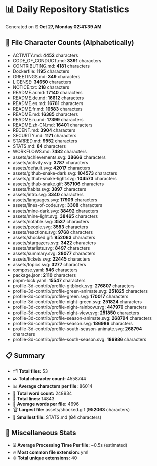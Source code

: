 # 📊 Daily Repository Statistics
Generated on ⏰ **Oct 27, Monday 02:41:39 AM**

## 📂 File Character Counts (Alphabetically)
- ACTIVITY.md: **4452** characters
- CODE_OF_CONDUCT.md: **3391** characters
- CONTRIBUTING.md: **4181** characters
- Dockerfile: **1195** characters
- GREETINGS.md: **349** characters
- LICENSE: **34650** characters
- NOTICE.txt: **218** characters
- README.ar.md: **17140** characters
- README.de.md: **16612** characters
- README.es.md: **16761** characters
- README.fr.md: **16583** characters
- README.md: **16385** characters
- README.ru.md: **17399** characters
- README.zh-CN.md: **16401** characters
- RECENT.md: **3904** characters
- SECURITY.md: **1171** characters
- STARRED.md: **9552** characters
- STATS.md: **84** characters
- WORKFLOWS.md: **7482** characters
- assets/achievements.svg: **38666** characters
- assets/activity.svg: **3787** characters
- assets/default.svg: **42017** characters
- assets/github-snake-dark.svg: **104573** characters
- assets/github-snake-light.svg: **104573** characters
- assets/github-snake.gif: **357106** characters
- assets/habits.svg: **3897** characters
- assets/intro.svg: **3340** characters
- assets/languages.svg: **17909** characters
- assets/lines-of-code.svg: **3308** characters
- assets/mine-dark.svg: **38492** characters
- assets/mine-light.svg: **38465** characters
- assets/notable.svg: **3537** characters
- assets/people.svg: **3553** characters
- assets/reactions.svg: **9768** characters
- assets/shocked.gif: **952063** characters
- assets/stargazers.svg: **3422** characters
- assets/starlists.svg: **8497** characters
- assets/summary.svg: **28077** characters
- assets/tickets.svg: **22445** characters
- assets/topics.svg: **3277** characters
- compose.yaml: **546** characters
- package.json: **2110** characters
- pnpm-lock.yaml: **15547** characters
- profile-3d-contrib/profile-gitblock.svg: **276807** characters
- profile-3d-contrib/profile-green-animate.svg: **251825** characters
- profile-3d-contrib/profile-green.svg: **170017** characters
- profile-3d-contrib/profile-night-green.svg: **251824** characters
- profile-3d-contrib/profile-night-rainbow.svg: **447976** characters
- profile-3d-contrib/profile-night-view.svg: **251850** characters
- profile-3d-contrib/profile-season-animate.svg: **268794** characters
- profile-3d-contrib/profile-season.svg: **186986** characters
- profile-3d-contrib/profile-south-season-animate.svg: **268794** characters
- profile-3d-contrib/profile-south-season.svg: **186986** characters

## 📋 Summary
- 🗂️ **Total files:** 53
- ✒️ **Total character count:** 4558744
- 📊 **Average characters per file:** 86014
- 📝 **Total word count:** 248934
- 🧾 **Total lines:** 14843
- 📐 **Average words per file:** 4696
- 🏆 **Largest file:** assets/shocked.gif (**952063** characters)
- 🥉 **Smallest file:** STATS.md (**84** characters)

## 🌟 Miscellaneous Stats
- ⌛ **Average Processing Time Per file:** ~0.5s (estimated)
- 🔥 **Most common file extension:** yml
- 🌐 **Total unique extensions:** 40
